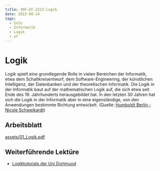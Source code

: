 ```yaml
---
title: INF-EF-2223-Logik
date: 2022-08-24
tags:
  - Info
  - Informatik
  - Logik
  - ef
---
```


# Logik

Logik spielt eine grundlegende Rolle in vielen Bereichen der Informatik, etwa dem Schaltkreisentwurf, dem Software-Engineering, der künstlichen Intelligenz, der Datenbanken und der theoretischen Informatik. Die Logik in der Informatik baut auf der mathematischen Logik auf, die sich etwa seit Ende des 19. Jahrhunderts herausgebildet hat. In den letzten 30 Jahren hat sich die Logik in der Informatik aber in eine eigenständige, von den Anwendungen bestimmte Richtung entwickelt. (Quelle: [Humboldt Berlin - Nicole Schweikardt](https://www2.informatik.hu-berlin.de/logik/lehre/WS19-20/Logik/))

## Arbeitsblatt

[assets/01_Logik.pdf](assets/01_Logik.pdf)

## Weiterführende Lektüre

* [Logiktutorials der Uni Dortmund](http://gaga.cs.tu-dortmund.de:8080/LogicWeb-Tutorials/#)
